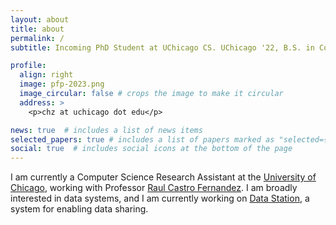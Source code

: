 ```yaml
---
layout: about
title: about
permalink: /
subtitle: Incoming PhD Student at UChicago CS. UChicago '22, B.S. in Computer Science with a minor in Physics

profile:
  align: right
  image: pfp-2023.png
  image_circular: false # crops the image to make it circular
  address: >
    <p>chz at uchicago dot edu</p>

news: true  # includes a list of news items
selected_papers: true # includes a list of papers marked as "selected={true}"
social: true  # includes social icons at the bottom of the page
---
```


I am currently a Computer Science Research Assistant at the <a href='https://cs.uchicago.edu/'>University of Chicago</a>, working with Professor <a href='https://raulcastrofernandez.com/'>Raul Castro Fernandez</a>. I am broadly interested in data systems, and I am currently working on <a href='https://www.vldb.org/pvldb/vol15/p3172-xia.pdf'>Data Station</a>, a system for enabling data sharing.